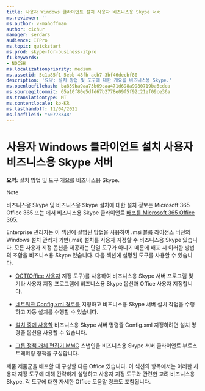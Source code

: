 ```yaml
---
title: 사용자 Windows 클라이언트 설치 사용자 비즈니스용 Skype 서버
ms.reviewer: ''
ms.author: v-mahoffman
author: cichur
manager: serdars
audience: ITPro
ms.topic: quickstart
ms.prod: skype-for-business-itpro
f1.keywords:
- NOCSH
ms.localizationpriority: medium
ms.assetid: 5c1a85f1-5ebb-48fb-acb7-3bf46decbf80
description: '요약: 설치 방법 및 도구에 대한 개요를 비즈니스용 Skype.'
ms.openlocfilehash: ba859ba9aa73b69caa471d698a9980719ba6cdea
ms.sourcegitcommit: 65a10f80e5dfd67b2778e09f5f92c21ef09ce36a
ms.translationtype: MT
ms.contentlocale: ko-KR
ms.lasthandoff: 11/04/2021
ms.locfileid: "60773348"
---
```

# <a name="customize-windows-client-installation-in-skype-for-business-server"></a>사용자 Windows 클라이언트 설치 사용자 비즈니스용 Skype 서버
 
**요약:** 설치 방법 및 도구 개요를 비즈니스용 Skype.
  
> [!NOTE]
> 비즈니스용 Skype 및 비즈니스용 Skype 설치에 대한 설치 정보는 Microsoft 365 Office 365 또는 에서 비즈니스용 Skype 클라이언트 [배포를 Microsoft 365 Office 365.](https://support.office.com/article/8c563b81-22c9-4024-9efe-9fe28c7bbc96) 
  
Enterprise 관리자는 이 섹션에 설명된 방법을 사용하여 .msi 볼륨 라이선스 버전의 Windows 설치 관리자 기반(.msi) 설치를 사용자 지정할 수 비즈니스용 Skype 있습니다. 모든 사용자 지정 옵션을 제공하는 단일 도구가 아니기 때문에 배포 시 이러한 방법의 조합을 비즈니스용 Skype 있습니다. 다음 섹션에 설명된 도구를 사용할 수 있습니다.
  
- [OCT(Office 사용자](use-the-office-customization-tool-oct.md) 지정 도구)를 사용하여 비즈니스용 Skype 서버 프로그램 및 기타 사용자 지정 프로그램에 비즈니스용 Skype 옵션과 Office 사용자 지정합니다.
    
- [네트워크 Config.xml 경로를](use-config-xml-to-perform-installation-tasks.md) 지정하고 비즈니스용 Skype 서버 설치 작업을 수행하고 자동 설치를 수행할 수 있습니다.
    
- [설치 중에 사용할](use-setup-command-line-options.md) 비즈니스용 Skype 서버 명령줄 Config.xml 지정하려면 설치 명령줄 옵션을 사용할 수 있습니다.
    
- [그룹 정책 개체 편집기 MMC](configure-client-bootstrapping-policies.md) 스냅인을 비즈니스용 Skype 서버 클라이언트 부트스트래퍼링 정책을 구성합니다.
    
제품 제품군을 배포할 때 구성할 다른 Office 있습니다. 이 섹션의 항목에서는 이러한 사용자 지정 도구에 대해 간략하게 설명하고 사용자 지정 도구와 관련한 고려 비즈니스용 Skype. 각 도구에 대한 자세한 Office 도움말 링크도 포함됩니다. 
  

